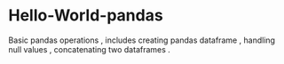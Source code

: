 # Hello-World-pandas
Basic pandas operations , includes creating pandas dataframe , handling null values , concatenating two dataframes .
